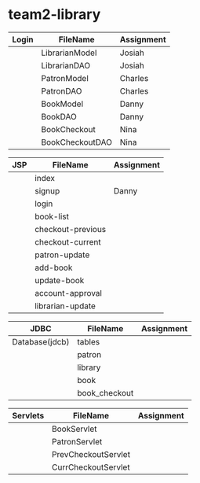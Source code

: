 # team2-library
|Login       |FileName      | Assignment |
| ---   | ---          | ---       | 
|       |LibrarianModel| Josiah|
|       |LibrarianDAO  | Josiah|
|       |PatronModel   | Charles |
|       |PatronDAO     | Charles|
|       |BookModel     |  Danny|
|       |BookDAO       |  Danny|
|       |BookCheckout  |  Nina |
|       |BookCheckoutDAO  |  Nina |
        
|    JSP   |FileName      | Assignment |
| ---   | ---          | ---       |        
|   |index |  |
|      |signup | Danny |
|      |login | |
|      |book-list  | |
|      |checkout-previous | |
|      |checkout-current | |
|      |patron-update | |
|      |add-book | |
|      |update-book | |
|      |account-approval | |
|      |librarian-update | |
 
|   JDBC    |FileName      | Assignment |
| ---   | ---          | ---       | 
|Database(jdcb)| tables ||
|              |patron |
|              |library |
|              |book |
|              |book_checkout |

|    Servlets   |FileName      | Assignment |
| ---   | ---          | ---        | 
|       | BookServlet | |
|       | PatronServlet| |
|         | PrevCheckoutServlet |  |
|         | CurrCheckoutServlet |  |
        

